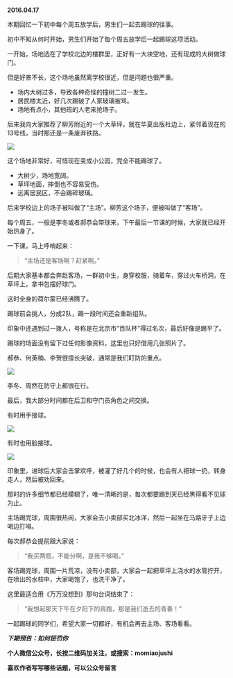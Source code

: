 
          
            
**2016.04.17**

本期回忆一下初中每个周五放学后，男生们一起去踢球的往事。

初中不知从何时开始，男生们开始了每个周五放学后一起踢球这项活动。

一开始，场地选在了学校北边的楼群里，正好有一大块空地，还有现成的大树做球门。

但是好景不长，这个场地虽然离学校很近，但是问题也很严重。
* 场内大树过多，导致各种奇怪的撞树二过一发生。
* 居民楼太近，好几次踢破了人家玻璃被骂。
* 场地有点小，其他班的人老来抢场子。


后来我向大家推荐了柳芳附近的一个大草坪，就在华夏出版社边上，紧邻着现在的13号线，当时那还是一条废弃铁路。



![](//upload-images.jianshu.io/upload_images/51001-b734716421f0d874.png)




这个场地非常好，可惜现在变成小公园，完全不能踢球了。
* 大树少，场地宽阔。
* 草坪地面，摔倒也不容易受伤。
* 远离居民区，不会踢碎玻璃。


后来学校边上的场子被叫做了“主场”。柳芳这个场子，便被叫做了“客场”。

每个周五，一般是李冬或者郝恭会带球来，下午最后一节课的时候，大家就已经开始热身了。

一下课，马上呼哨起来：
>“主场还是客场啊？赶紧啊。”



后期大家基本都会奔赴客场，一群初中生，身穿校服，骑着车，穿过火车桥洞，在草坪上，拿书包摆好球门。

这时全身的荷尔蒙已经沸腾了。

踢球前会挑人，分成2队，踢一段时间还会重新组队。

印象中还遇到过一拨人，号称是在北京市“百队杯”得过名次，最后好像是踢平了。

踢球的场面没有留下过任何影像资料，这里也只好借用几张照片了。

郝恭、何英楠、李贺很擅长突破，通常是我们盯防的重点。



![](//upload-images.jianshu.io/upload_images/51001-8bc901211cb6eec2.jpg)




李冬、周然在防守上都很在行。

最后，我大部分时间都在后卫和守门员角色之间交换。

有时用手接球。



![](//upload-images.jianshu.io/upload_images/51001-a34bd9d2353eeb89.jpg)




有时也用脸接球。



![](//upload-images.jianshu.io/upload_images/51001-869d8fa381d5afec.jpg)




印象里，进球后大家会击掌欢呼，被灌了好几个的时候，也会有人把球一扔，转身走人，然后被劝回来。

那时的许多细节都已经模糊了，唯一清晰的是，每次都要踢到天已经黑得看不见球为止。

主场踢完球，周围很热闹，大家会去小卖部买北冰洋，然后一起坐在马路牙子上边喝边打嗝。

每次郝恭会提前跟大家说：
>“我买两瓶，不能分啊，是我不够喝。”



客场踢完球，周围一片荒凉，没有小卖部，大家会一起把草坪上浇水的水管拧开，在喷出的水柱中，大家喝饱了，也洗干净了。

这里最适合用《万万没想到》那句台词结束了：
>“我想起那天下午在夕阳下的奔跑，那是我们逝去的青春！”



一起踢球的同学们，希望大家一切都好，有机会再去主场、客场看看。


***下期预告：如何惩罚你***


**个人微信公众号，长按二维码加关注，或搜索：momiaojushi**

**喜欢作者写写哪些话题，可以公众号留言**

          
        